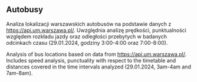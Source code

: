 ## Autobusy

Analiza lokalizacji warszawskich autobusów na podstawie danych z https://api.um.warszawa.pl/. Uwzględnia analizę prędkości, punktualności względem rozkładu jazdy oraz odległości przebytych w badanych odcinkach czasu (29.01.2024, godziny 3:00-4:00 oraz 7:00-8:00).


Analysis of bus locations based on data from https://api.um.warszawa.pl/. Includes speed analysis, punctuality with respect to the timetable and distances covered in the time intervals analyzed (29.01.2024, 3am-4am and 7am-8am).
